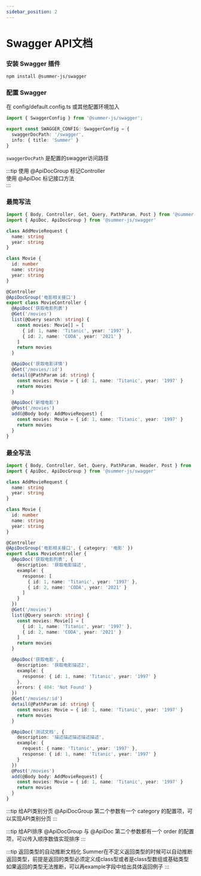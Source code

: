 ```yaml
---
sidebar_position: 2
---
```


# Swagger API文档


### 安装 Swagger 插件

```
npm install @summer-js/swagger
```

### 配置 Swagger

在 config/default.config.ts 或其他配置环境加入
```ts
import { SwaggerConfig } from '@summer-js/swagger';

export const SWAGGER_CONFIG: SwaggerConfig = {
  swaggerDocPath: '/swagger',
  info: { title: 'Summer' }
}
```

`swaggerDocPath` 是配置的swagger访问路径

:::tip
使用 @ApiDocGroup 标记Controller<br/>
使用 @ApiDoc 标记接口方法<br/>
:::


### 最简写法

```ts
import { Body, Controller, Get, Query, PathParam, Post } from '@summer-js/summer'
import { ApiDoc, ApiDocGroup } from '@summer-js/swagger'

class AddMovieRequest {
  name: string
  year: string
}

class Movie {
  id: number
  name: string
  year: string
}

@Controller
@ApiDocGroup('电影相关接口')
export class MovieController {
  @ApiDoc('获取电影列表')
  @Get('/movies')
  list(@Query search: string) {
    const movies: Movie[] = [
      { id: 1, name: 'Titanic', year: '1997' },
      { id: 2, name: 'CODA', year: '2021' }
    ]
    return movies
  }

  @ApiDoc('获取电影详情')
  @Get('/movies/:id')
  detail(@PathParam id: string) {
    const movies: Movie = { id: 1, name: 'Titanic', year: '1997' }
    return movies
  }

  @ApiDoc('新增电影')
  @Post('/movies')
  add(@Body body: AddMovieRequest) {
    const movies: Movie = { id: 1, name: 'Titanic', year: '1997' }
    return movies
  }
}
```

### 最全写法

```ts
import { Body, Controller, Get, Query, PathParam, Header, Post } from '@summer-js/summer'
import { ApiDoc, ApiDocGroup } from '@summer-js/swagger'

class AddMovieRequest {
  name: string
  year: string
}

class Movie {
  id: number
  name: string
  year: string
}

@Controller
@ApiDocGroup('电影相关接口', { category: '电影' })
export class MovieController {
  @ApiDoc('获取电影列表', {
    description: '获取电影描述',
    example: {
      response: [
        { id: 1, name: 'Titanic', year: '1997' },
        { id: 2, name: 'CODA', year: '2021' }
      ]
    }
  })
  @Get('/movies')
  list(@Query search: string) {
    const movies: Movie[] = [
      { id: 1, name: 'Titanic', year: '1997' },
      { id: 2, name: 'CODA', year: '2021' }
    ]
    return movies
  }

  @ApiDoc('获取电影', {
    description: '获取电影描述2',
    example: {
      response: { id: 1, name: 'Titanic', year: '1997' }
    },
    errors: { 404: 'Not Found' }
  })
  @Get('/movies/:id')
  detail(@PathParam id: string) {
    const movies: Movie = { id: 1, name: 'Titanic', year: '1997' }
    return movies
  }

  @ApiDoc('测试文档', {
    description: '描述描述描述描述描述',
    example: {
      request: { name: 'Titanic', year: '1997' },
      response: { id: 1, name: 'Titanic', year: '1997' }
    }
  })
  @Post('/movies')
  add(@Body body: AddMovieRequest) {
    const movies: Movie = { id: 1, name: 'Titanic', year: '1997' }
    return movies
  }
}
```

:::tip 给API类别分页
@ApiDocGroup  第二个参数有一个 category 的配置项，可以实现API类别分页
:::

:::tip 给API排序
@ApiDocGroup 与 @ApiDoc 第二个参数都有一个 order 的配置项，可以传入顺序数值实现排序
:::
 
:::tip 返回类型的自动推断文档化
Summer在不定义返回类型的时候可以自动推断返回类型，前提是返回的类型必须定义成class型或者是class型数组或基础类型<br/>
如果返回的类型无法推断，可以再example字段中给出具体返回例子
:::

 
